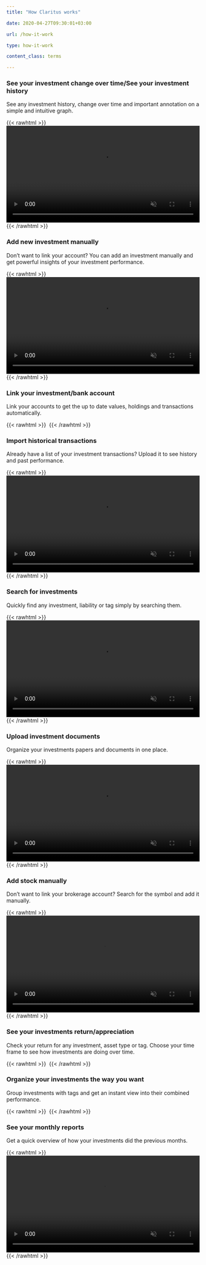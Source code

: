 ```yaml
---
title: "How Claritus works"

date: 2020-04-27T09:30:01+03:00

url: /how-it-work

type: how-it-work

content_class: terms

---
```


### See your investment change over time/See your investment history

See any investment history, change over time and important annotation on a simple and intuitive graph.

{{< rawhtml >}}
<video class="lozad" data-poster="https://claritus.s3.amazonaws.com/website/videos/investment-change-over-time.jpg" width="100%" autoplay muted loop playsinline>
    <source data-src="https://claritus.s3.amazonaws.com/website/videos/investment-change-over-time.mp4" type="video/mp4">
</video>
{{< /rawhtml >}}


### Add new investment manually

Don’t want to link your account? You can add an investment manually and get powerful insights of your investment
performance.

{{< rawhtml >}}
<video class="lozad" data-poster="https://claritus.s3.amazonaws.com/website/videos/add-investment-manually.jpg" width="100%" autoplay muted loop playsinline>
    <source data-src="https://claritus.s3.amazonaws.com/website/videos/add-investment-manually.mp4" type="video/mp4">
</video>
{{< /rawhtml >}}

### Link your investment/bank account

Link your accounts to get the up to date values, holdings and transactions automatically.

{{< rawhtml >}}
<img data-src="/images/contact-us-bg.jpg" alt="" class="lozad">
{{< /rawhtml >}}

### Import historical transactions

Already have a list of your investment transactions? Upload it to see history and past performance.

{{< rawhtml >}}
<video class="lozad" data-poster="https://claritus.s3.amazonaws.com/website/videos/import-historical-transactions.jpg" width="100%" autoplay muted loop playsinline>
    <source data-src="https://claritus.s3.amazonaws.com/website/videos/import-historical-transactions.mp4" type="video/mp4">
</video>
{{< /rawhtml >}}

### Search for investments

Quickly find any investment, liability or tag simply by searching them.

{{< rawhtml >}}
<video class="lozad" data-poster="https://claritus.s3.amazonaws.com/website/videos/search-for-investments.jpg" width="100%" autoplay muted loop playsinline>
    <source data-src="https://claritus.s3.amazonaws.com/website/videos/search-for-investments.mp4" type="video/mp4">
</video>
{{< /rawhtml >}}

### Upload investment documents

Organize your investments papers and documents in one place.

{{< rawhtml >}}
<video class="lozad" data-poster="https://claritus.s3.amazonaws.com/website/videos/upload-investment-documents.jpg" width="100%" autoplay muted loop playsinline>
    <source data-src="https://claritus.s3.amazonaws.com/website/videos/upload-investment-documents.mp4" type="video/mp4">
</video>
{{< /rawhtml >}}

### Add stock manually

Don’t want to link your brokerage account? Search for the symbol and add it manually.

{{< rawhtml >}}
<video class="lozad" data-poster="https://claritus.s3.amazonaws.com/website/videos/add-investment-manually.jpg" width="100%" autoplay muted loop playsinline>
    <source data-src="https://claritus.s3.amazonaws.com/website/videos/add-investment-manually.mp4" type="video/mp4">
</video>
{{< /rawhtml >}}

### See your investments return/appreciation

Check your return for any investment, asset type or tag. Choose your time frame to see how investments are doing over
time.

{{< rawhtml >}}
<img data-src="/images/contact-us-bg.jpg" alt="" class="lozad">
{{< /rawhtml >}}

### Organize your investments the way you want

Group investments with tags and get an instant view into their combined performance.

{{< rawhtml >}}
<img data-src="/images/contact-us-bg.jpg" alt="" class="lozad">
{{< /rawhtml >}}

### See your monthly reports

Get a quick overview of how your investments did the previous months.

{{< rawhtml >}}
<video class="lozad" data-poster="https://claritus.s3.amazonaws.com/website/videos/see-monthly-report.jpg" width="100%" autoplay muted loop playsinline>
    <source data-src="https://claritus.s3.amazonaws.com/website/videos/see-monthly-report.mp4" type="video/mp4">
</video>
{{< /rawhtml >}}